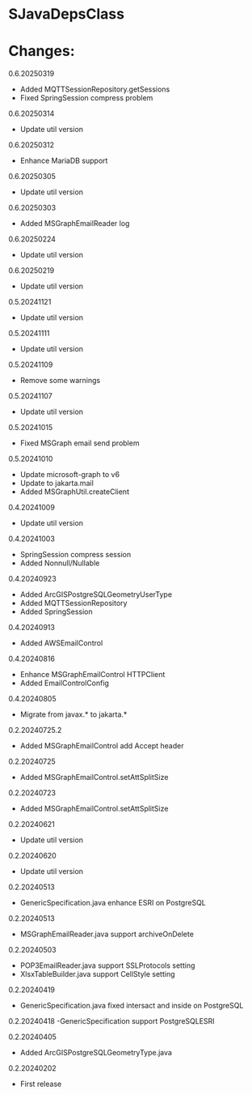 # SJavaDepsClass

# Changes:
0.6.20250319
- Added MQTTSessionRepository.getSessions
- Fixed SpringSession compress problem

0.6.20250314
- Update util version

0.6.20250312
- Enhance MariaDB support

0.6.20250305
- Update util version

0.6.20250303
- Added MSGraphEmailReader log

0.6.20250224
- Update util version

0.6.20250219
- Update util version

0.5.20241121
- Update util version

0.5.20241111
- Update util version

0.5.20241109
- Remove some warnings

0.5.20241107
- Update util version

0.5.20241015
- Fixed MSGraph email send problem

0.5.20241010
- Update microsoft-graph to v6
- Update to jakarta.mail
- Added MSGraphUtil.createClient

0.4.20241009
- Update util version

0.4.20241003
- SpringSession compress session
- Added Nonnull/Nullable

0.4.20240923
- Added ArcGISPostgreSQLGeometryUserType
- Added MQTTSessionRepository
- Added SpringSession

0.4.20240913
- Added AWSEmailControl

0.4.20240816
- Enhance MSGraphEmailControl HTTPClient
- Added EmailControlConfig

0.4.20240805
- Migrate from javax.* to jakarta.*

0.2.20240725.2
- Added MSGraphEmailControl add Accept header

0.2.20240725
- Added MSGraphEmailControl.setAttSplitSize

0.2.20240723
- Added MSGraphEmailControl.setAttSplitSize

0.2.20240621
- Update util version

0.2.20240620
- Update util version

0.2.20240513
- GenericSpecification.java enhance ESRI on PostgreSQL

0.2.20240513
- MSGraphEmailReader.java support archiveOnDelete

0.2.20240503
- POP3EmailReader.java support SSLProtocols setting
- XlsxTableBuilder.java support CellStyle setting

0.2.20240419
- GenericSpecification.java fixed intersact and inside on PostgreSQL

0.2.20240418
-GenericSpecification support PostgreSQLESRI

0.2.20240405
- Added ArcGISPostgreSQLGeometryType.java

0.2.20240202
- First release